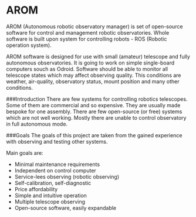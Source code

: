 # AROM

AROM (Autonomous robotic observatory manager) is set of open-source software for control and management robotic observatories. Whole software is built upon system for controlling robots - ROS (Robotic operation system). 

AROM software is designed for use with small (amateur) telescope and fully autonomous observatories. It is going to work on simple single-board computers souch as Odroid. Software should be able to monitor all telescope states which may affect observing quality. This conditions are weather, air-quality, observatory status, mount position and many other conditions.

###Introduction
There are few systems for controlling robotics telescopes. Some of them are commercial and so expensive. They are usually made bespoke for one assembly. There are few open-source (or free) systems which are not well working. Mostly there are unable to control observatory in full autonomous mode.

###Goals
The goals of this project are taken from the gained experience with observing and testing other systems.

Main goals are:
 * Minimal maintenance requirements
 * Independent on control computer
 * Service-lees observing (robotic observing)
 * Self-calibration, self-diagnostic
 * Price affordability
 * Simple and intuitive operation
 * Multiple telescope observing
 * Open-source software, easily expandable
